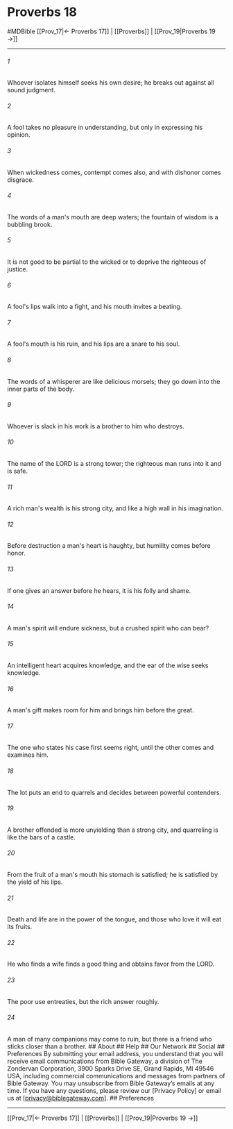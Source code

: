 # Proverbs 18
#MDBible
[[Prov_17|← Proverbs 17]] | [[Proverbs]] | [[Prov_19|Proverbs 19 →]]

***


###### 1 
Whoever isolates himself seeks his own desire; he breaks out against all sound judgment. 

###### 2 
A fool takes no pleasure in understanding, but only in expressing his opinion. 

###### 3 
When wickedness comes, contempt comes also, and with dishonor comes disgrace. 

###### 4 
The words of a man's mouth are deep waters; the fountain of wisdom is a bubbling brook. 

###### 5 
It is not good to be partial to the wicked or to deprive the righteous of justice. 

###### 6 
A fool's lips walk into a fight, and his mouth invites a beating. 

###### 7 
A fool's mouth is his ruin, and his lips are a snare to his soul. 

###### 8 
The words of a whisperer are like delicious morsels; they go down into the inner parts of the body. 

###### 9 
Whoever is slack in his work is a brother to him who destroys. 

###### 10 
The name of the LORD is a strong tower; the righteous man runs into it and is safe. 

###### 11 
A rich man's wealth is his strong city, and like a high wall in his imagination. 

###### 12 
Before destruction a man's heart is haughty, but humility comes before honor. 

###### 13 
If one gives an answer before he hears, it is his folly and shame. 

###### 14 
A man's spirit will endure sickness, but a crushed spirit who can bear? 

###### 15 
An intelligent heart acquires knowledge, and the ear of the wise seeks knowledge. 

###### 16 
A man's gift makes room for him and brings him before the great. 

###### 17 
The one who states his case first seems right, until the other comes and examines him. 

###### 18 
The lot puts an end to quarrels and decides between powerful contenders. 

###### 19 
A brother offended is more unyielding than a strong city, and quarreling is like the bars of a castle. 

###### 20 
From the fruit of a man's mouth his stomach is satisfied; he is satisfied by the yield of his lips. 

###### 21 
Death and life are in the power of the tongue, and those who love it will eat its fruits. 

###### 22 
He who finds a wife finds a good thing and obtains favor from the LORD. 

###### 23 
The poor use entreaties, but the rich answer roughly. 

###### 24 
A man of many companions may come to ruin, but there is a friend who sticks closer than a brother. ## About ## Help ## Our Network ## Social ## Preferences By submitting your email address, you understand that you will receive email communications from Bible Gateway, a division of The Zondervan Corporation, 3900 Sparks Drive SE, Grand Rapids, MI 49546 USA, including commercial communications and messages from partners of Bible Gateway. You may unsubscribe from Bible Gateway&rsquo;s emails at any time. If you have any questions, please review our [Privacy Policy] or email us at [privacy@biblegateway.com]. ## Preferences

***

[[Prov_17|← Proverbs 17]] | [[Proverbs]] | [[Prov_19|Proverbs 19 →]]
